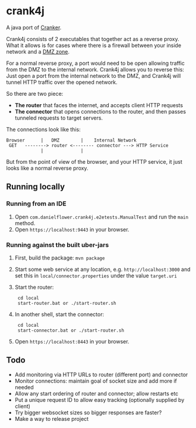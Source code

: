 crank4j
=======

A java port of [Cranker](https://github.com/nicferrier/cranker).

Crank4j consists of 2 executables that together act as a reverse proxy. What it
allows is for cases where there is a firewall between your inside network and
a [DMZ zone](https://en.wikipedia.org/wiki/DMZ_(computing)).

For a normal reverse proxy, a port would need to be open allowing traffic from
the DMZ to the internal network. Crank4j allows you to reverse this: Just open
a port from the internal network to the DMZ, and Crank4j will tunnel HTTP traffic
over the opened network.

So there are two piece:

* **The router** that faces the internet, and accepts client HTTP requests
* **The connector** that opens connections to the router, and then passes tunneled
requests to target servers.

The connections look like this:

    Browser      |   DMZ        |    Internal Network
     GET   --------> router <-------- connector ---> HTTP Service
                 |              |

But from the point of view of the browser, and your HTTP service, it just looks
like a normal reverse proxy.

Running locally
---------------

### Running from an IDE

1. Open `com.danielflower.crank4j.e2etests.ManualTest` and run the `main` method.
2. Open `https://localhost:9443` in your browser.

### Running against the built uber-jars

1. First, build the package: `mvn package`
2. Start some web service at any location, e.g. `http://localhost:3000` and set this
in `local/connector.properties` under the value `target.uri`
3. Start the router:

        cd local
        start-router.bat or ./start-router.sh
4. In another shell, start the connector:

        cd local
        start-connector.bat or ./start-router.sh
5. Open `https://localhost:8443` in your browser.

Todo
----

* Add monitoring via HTTP URLs to router (different port) and connector
* Monitor connections: maintain goal of socket size and add more if needed
* Allow any start ordering of router and connector; allow restarts etc
* Put a unique request ID to allow easy tracking (optionally supplied by client)
* Try bigger websocket sizes so bigger responses are faster?
* Make a way to release project


